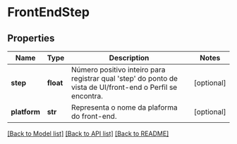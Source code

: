 # FrontEndStep

## Properties
Name | Type | Description | Notes
------------ | ------------- | ------------- | -------------
**step** | **float** | Número positivo inteiro para registrar qual &#39;step&#39; do ponto de vista de UI/front-end o Perfil se encontra. | [optional] 
**platform** | **str** | Representa o nome da plaforma do front-end. | [optional] 

[[Back to Model list]](../README.md#documentation-for-models) [[Back to API list]](../README.md#documentation-for-api-endpoints) [[Back to README]](../README.md)


